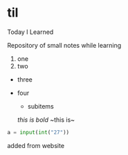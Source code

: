# til

Today I Learned 

Repository of small notes while learning

1. one 
2. two

* three
* four
  * subitems

  *this is bold* ~this is~

```python
a = input(int("27"))
```

added from website
